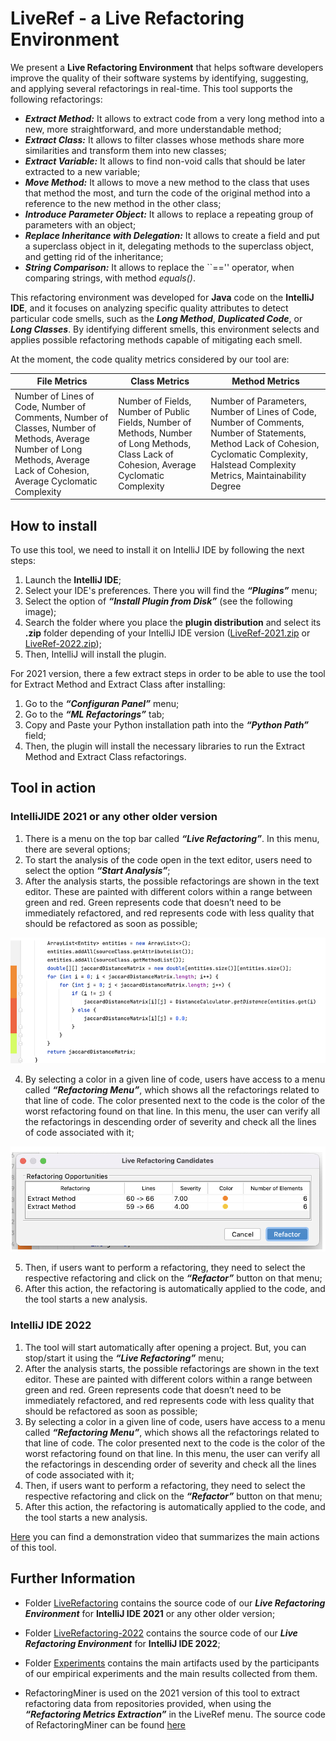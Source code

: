# LiveRef - a Live Refactoring Environment

We present a **Live Refactoring Environment** that helps software developers improve the quality of their software systems by identifying, suggesting, and applying several refactorings in real-time. This tool supports the following refactorings:

* ***Extract Method:*** It allows to extract code from a very long method into a new, more straightforward, and more understandable method;
* ***Extract Class:*** It allows to filter classes whose methods share more similarities and transform them into new classes;
* ***Extract Variable:*** It allows to find non-void calls that should be later extracted to a new variable;
* ***Move Method:*** It allows to move a new method to the class that uses that method the most, and turn the code of the original method into a reference to the new method in the other class;
* ***Introduce Parameter Object:*** It allows to replace a repeating group of parameters with an object;
* ***Replace Inheritance with Delegation:*** It allows to create a field and put a superclass object in it, delegating methods to the superclass object, and getting rid of the inheritance;
* ***String Comparison:*** It allows to replace the ``=='' operator, when comparing strings, with method *equals()*.

This refactoring environment was developed for **Java** code on the **IntelliJ IDE**, and it focuses on analyzing specific quality attributes to detect particular code smells, such as the ___Long Method___, ***Duplicated Code***, or ***Long Classes***. By identifying different smells, this environment selects and applies possible refactoring methods capable of mitigating each smell.

At the moment, the code quality metrics considered by our tool are:

| File Metrics   |      Class Metrics      |  Method Metrics |
|----------|-------------|------|
| Number of Lines of Code, Number of Comments, Number of Classes, Number of Methods, Average Number of Long Methods, Average Lack of Cohesion, Average Cyclomatic Complexity |  Number of Fields, Number of Public Fields, Number of Methods, Number of Long Methods, Class Lack of Cohesion, Average Cyclomatic Complexity | Number of Parameters, Number of Lines of Code, Number of Comments, Number of Statements, Method Lack of Cohesion, Cyclomatic Complexity, Halstead Complexity Metrics, Maintainability Degree|

 
## How to install

To use this tool, we need to install it on IntelliJ IDE by following the next steps:

1. Launch the **IntelliJ IDE**;
2. Select your IDE's preferences. There you will find the ***“Plugins”*** menu;
3. Select the option of ___“Install Plugin from Disk”___ (see the following image);
4. Search the folder where you place the **plugin distribution** and select its **.zip** folder depending of your IntelliJ IDE version ([LiveRef-2021.zip](./LiveRef-IntelliJ-2021.zip) or [LiveRef-2022.zip](./LiveRef-IntelliJ-2022.zip));
5. Then, IntelliJ will install the plugin. 

For 2021 version, there a few extract steps in order to be able to use the tool for Extract Method and Extract Class after installing:
1. Go to the ***“Configuran Panel”*** menu;
2. Go to the ***“ML Refactorings”*** tab;
3. Copy and Paste your Python installation path into the ***“Python Path”*** field;
4. Then, the plugin will install the necessary libraries to run the Extract Method and Extract Class refactorings.

## Tool in action

### IntelliJIDE 2021 or any other older version

1. There is a menu on the top bar called ***“Live Refactoring”***. In this menu, there are several options;
2. To start the analysis of the code open in the text editor, users need to select the option ___“Start Analysis”___;
3. After the analysis starts, the possible refactorings are shown in the text editor. These are painted with different colors within a range between green and red. Green represents code that doesn’t need to be immediately refactored, and red represents code with less quality that should be refactored as soon as possible;

<p align="center">
<img src="./LiveRefactoring/images/tool1.png"
     alt="tool example" />
 </p>
      
4. By selecting a color in a given line of code, users have access to a menu called ___“Refactoring Menu”___, which shows all the refactorings related to that line of code. The color presented next to the code is the color of the worst refactoring found on that line. In this menu, the user can verify all the refactorings in descending order of severity and check all the lines of code associated with it;

<p align="center">
<img src="./LiveRefactoring/images/tool2.png"
     alt="refactoring menu" />
 </p>
     
5. Then, if users want to perform a refactoring, they need to select the respective refactoring and click on the ___“Refactor”___ button on that menu;
6. After this action, the refactoring is automatically applied to the code, and the tool starts a new analysis.


### IntelliJ IDE 2022

1. The tool will start automatically after opening a project. But, you can stop/start it using the ***“Live Refactoring”*** menu;
2. After the analysis starts, the possible refactorings are shown in the text editor. These are painted with different colors within a range between green and red. Green represents code that doesn’t need to be immediately refactored, and red represents code with less quality that should be refactored as soon as possible;
3. By selecting a color in a given line of code, users have access to a menu called ___“Refactoring Menu”___, which shows all the refactorings related to that line of code. The color presented next to the code is the color of the worst refactoring found on that line. In this menu, the user can verify all the refactorings in descending order of severity and check all the lines of code associated with it;
4. Then, if users want to perform a refactoring, they need to select the respective refactoring and click on the ___“Refactor”___ button on that menu;
5. After this action, the refactoring is automatically applied to the code, and the tool starts a new analysis.


[Here](./LiveRefactoring/images/video.mp4) you can find a demonstration video that summarizes the main actions of this tool.

## Further Information

* Folder [LiveRefactoring](/LiveRefactoring) contains the source code of our ***Live Refactoring Environment*** for **IntelliJ IDE 2021** or any other older version;

* Folder [LiveRefactoring-2022](/LiveRefactoring-2022) contains the source code of our ***Live Refactoring Environment*** for **IntelliJ IDE 2022**;

* Folder [Experiments](/Experiments) contains the main artifacts used by the participants of our empirical experiments and the main results collected from them.

* RefactoringMiner is used on the 2021 version of this tool to extract refactoring data from repositories provided, when using the ***“Refactoring Metrics Extraction”*** in the LiveRef menu. The source code of RefactoringMiner can be found [here](https://github.com/tsantalis/RefactoringMinertab=readme-ov-file#how-to-cite-refactoringminer)
